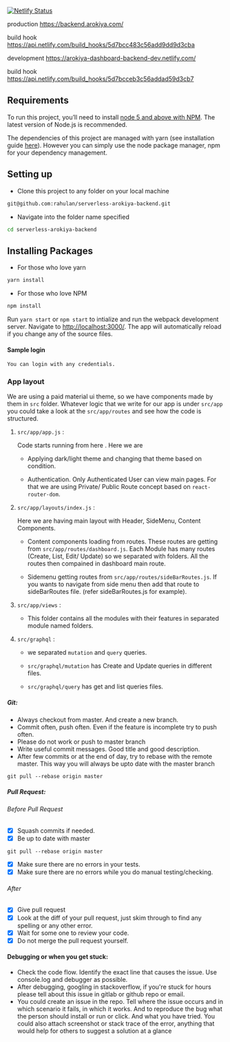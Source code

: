 [![Netlify Status](https://api.netlify.com/api/v1/badges/04c38603-4452-4ad5-b375-f17a80f2931d/deploy-status)](https://app.netlify.com/sites/arokiya-dashboard/deploys)

production https://backend.arokiya.com/

build hook https://api.netlify.com/build_hooks/5d7bcc483c56add9dd9d3cba

development https://arokiya-dashboard-backend-dev.netlify.com/

build hook https://api.netlify.com/build_hooks/5d7bcceb3c56addad59d3cb7

## Requirements

To run this project, you’ll need to install [node 5 and above with NPM](https://nodejs.org/en/). The latest version of Node.js is recommended.

The dependencies of this project are managed with yarn (see installation guide [here](https://yarnpkg.com/en/)). However you can simply use the node package manager, npm for your dependency management.

## Setting up

- Clone this project to any folder on your local machine

```bash
git@github.com:rahulan/serverless-arokiya-backend.git
```

- Navigate into the folder name specified

```bash
cd serverless-arokiya-backend
```

## Installing Packages

- For those who love yarn

```bash
yarn install
```

- For those who love NPM 

```bash
npm install
```

Run `yarn start` or `npm start` to intialize and run the webpack development server. Navigate to [http://localhost:3000/](http://localhost:3000). The app will automatically reload if you change any of the source files.


#### Sample login
```
You can login with any credentials.

```

### App layout
We are using a paid material ui theme, so we have components made by them in `src` folder. Whatever logic that we write for our app is under `src/app` you could take a look at the `src/app/routes` and see how the code is structured. 

1. `src/app/app.js` :  

    Code starts running from here . Here we are  
     - Applying dark/light theme and changing that theme based on condition.

     - Authentication. Only Authenticated User can view main pages. For that we are using Private/ Public Route concept based on `react-router-dom`.

2. `src/app/layouts/index.js` :
    
    Here we are having main layout with Header, SideMenu, Content Components.

    - Content components loading from routes. These routes are getting from `src/app/routes/dashboard.js`. Each Module has many routes (Create, List, Edit/ Update) so we separated with folders. All the routes then compained in dashboard main route. 

    - Sidemenu getting routes from `src/app/routes/sideBarRoutes.js`. If you wants to navigate from side menu then add that route to sideBarRoutes file. (refer sideBarRoutes.js for example).

3.  `src/app/views` :

    - This folder contains all the modules with their features in separated module named folders.

4. `src/graphql` :

    - we separated `mutation` and `query` queries. 

    - `src/graphql/mutation` has Create and Update queries in different files.

    - `src/graphql/query` has get and list queries files.

##### Git:

- Always checkout from master. And create a new branch.
- Commit often, push often. Even if the feature is incomplete try to push often.
- Please do not work or push to master branch
- Write useful commit messages. Good title and good description.
- After few commits or at the end of day, try to rebase with the remote master. This way you will always be upto date
  with the master branch

```
git pull --rebase origin master
```

##### Pull Request:

###### Before Pull Request

- [x] Squash commits if needed.
- [x] Be up to date with master

```
git pull --rebase origin master
```

- [x] Make sure there are no errors in your tests.
- [x] Make sure there are no errors while you do manual testing/checking.

###### After

- [x] Give pull request
- [x] Look at the diff of your pull request, just skim through to find any spelling or any other error.
- [x] Wait for some one to review your code.
- [x] Do not merge the pull request yourself.

#### Debugging or when you get stuck:

- Check the code flow. Identify the exact line that causes the issue. Use console.log and debugger as possible.
- After debugging, googling in stackoverflow, if you're stuck for hours please tell about this issue in gitlab or github repo or email.
- You could create an issue in the repo. Tell where the issue occurs and in which scenario it fails, in which it works. And to reproduce the bug what the person should install or run or click. And what you have tried. You could also attach screenshot or stack trace of the error, anything that would help for
  others to suggest a solution at a glance
